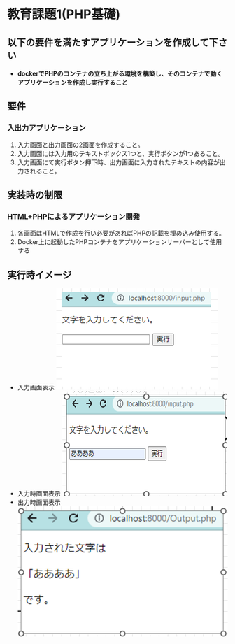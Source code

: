 # 教育課題1(PHP基礎)

## 以下の要件を満たすアプリケーションを作成して下さい

- **dockerでPHPのコンテナの立ち上がる環境を構築し、そのコンテナで動くアプリケーションを作成し実行すること**

## 要件 

### 入出力アプリケーション

1. 入力画面と出力画面の2画面を作成すること。
2. 入力画面には入力用のテキストボックス1つと、実行ボタンが1つあること。
3. 入力画面にて実行ボタン押下時、出力画面に入力されたテキストの内容が出力されること。
  
## 実装時の制限

### HTML+PHPによるアプリケーション開発

1. 各画面はHTMLで作成を行い必要があればPHPの記載を埋め込み使用する。
2. Docker上に起動したPHPコンテナをアプリケーションサーバーとして使用する
  
## 実行時イメージ

- 入力画面表示
![入力画面表示](top.png)
- 入力時画面表示
![入力時画面表示](input.png)
- 出力時画面表示
![出力時画面表示](output.png)